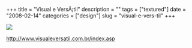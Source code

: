 +++
title = "Visual e Vers&Atilde;&iexcl;til"
description = ""
tags = ["textured"]
date = "2008-02-14"
categories = ["design"]
slug = "visual-e-vers-til"
+++


 

  <div id="screens-thumbs" class="clearfix">
    <div class="txt-center" id="design-submission"><a href="http://www.visualeversatil.com.br/index.asp"><img id='bluga-thumbnail-929' class='bluga-thumbnail large' src='//media.konigi.com/bluga/
wt47f279df47597_0.jpg'/></a></div>  
  </div>   
<p><a href="http://www.visualeversatil.com.br/index.asp">http://www.visualeversatil.com.br/index.asp</a></p>




